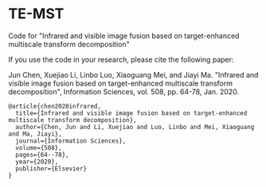 # TE-MST
Code for "Infrared and visible image fusion based on target-enhanced multiscale transform decomposition"


If you use the code in your research, please cite the following paper:

Jun Chen, Xuejiao Li, Linbo Luo, Xiaoguang Mei, and Jiayi Ma. "Infrared and visible image fusion based on target-enhanced multiscale transform decomposition", Information Sciences, vol. 508, pp. 64-78, Jan. 2020.
```
@article{chen2020infrared,
  title={Infrared and visible image fusion based on target-enhanced multiscale transform decomposition},
  author={Chen, Jun and Li, Xuejiao and Luo, Linbo and Mei, Xiaoguang and Ma, Jiayi},
  journal={Information Sciences},
  volume={508},
  pages={64--78},
  year={2020},
  publisher={Elsevier}
}
```
